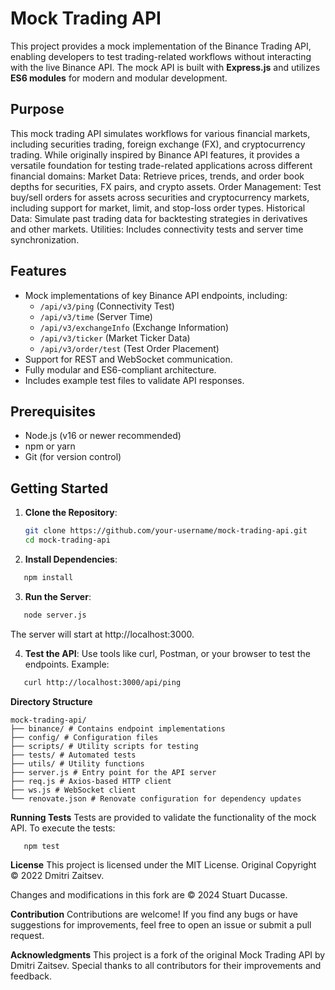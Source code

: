 # Mock Trading API

This project provides a mock implementation of the Binance Trading API, enabling developers to test trading-related workflows without interacting with the live Binance API. The mock API is built with **Express.js** and utilizes **ES6 modules** for modern and modular development.

## Purpose

This mock trading API simulates workflows for various financial markets, including securities trading, foreign exchange (FX), and cryptocurrency trading. While originally inspired by Binance API features, it provides a versatile foundation for testing trade-related applications across different financial domains:
Market Data: Retrieve prices, trends, and order book depths for securities, FX pairs, and crypto assets.
Order Management: Test buy/sell orders for assets across securities and cryptocurrency markets, including support for market, limit, and stop-loss order types.
Historical Data: Simulate past trading data for backtesting strategies in derivatives and other markets.
Utilities: Includes connectivity tests and server time synchronization.

## Features

- Mock implementations of key Binance API endpoints, including:
  - `/api/v3/ping` (Connectivity Test)
  - `/api/v3/time` (Server Time)
  - `/api/v3/exchangeInfo` (Exchange Information)
  - `/api/v3/ticker` (Market Ticker Data)
  - `/api/v3/order/test` (Test Order Placement)
- Support for REST and WebSocket communication.
- Fully modular and ES6-compliant architecture.
- Includes example test files to validate API responses.

## Prerequisites

- Node.js (v16 or newer recommended)
- npm or yarn
- Git (for version control)

## Getting Started

1. **Clone the Repository**:

   ```bash
   git clone https://github.com/your-username/mock-trading-api.git
   cd mock-trading-api
   ```

2. **Install Dependencies**:

```bash
   npm install
```

3. **Run the Server**:

```bash
   node server.js
```

The server will start at http://localhost:3000.

4. **Test the API**:
   Use tools like curl, Postman, or your browser to test the endpoints. Example:

```bash
   curl http://localhost:3000/api/ping
```

**Directory Structure**
```
mock-trading-api/
├── binance/ # Contains endpoint implementations
├── config/ # Configuration files
├── scripts/ # Utility scripts for testing
├── tests/ # Automated tests
├── utils/ # Utility functions
├── server.js # Entry point for the API server
├── req.js # Axios-based HTTP client
├── ws.js # WebSocket client
└── renovate.json # Renovate configuration for dependency updates
```

**Running Tests**
Tests are provided to validate the functionality of the mock API. To execute the tests:

```bash
   npm test
```

**License**
This project is licensed under the MIT License.
Original Copyright © 2022 Dmitri Zaitsev.

Changes and modifications in this fork are © 2024 Stuart Ducasse.

**Contribution**
Contributions are welcome! If you find any bugs or have suggestions for improvements, feel free to open an issue or submit a pull request.

**Acknowledgments**
This project is a fork of the original Mock Trading API by Dmitri Zaitsev.
Special thanks to all contributors for their improvements and feedback.
